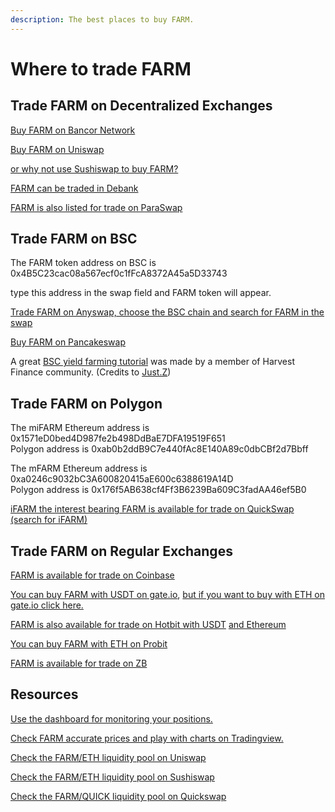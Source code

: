 ```yaml
---
description: The best places to buy FARM.
---
```


# Where to trade FARM

## Trade FARM on Decentralized Exchanges

[Buy FARM on Bancor Network](https://app.bancor.network/eth/data)

[Buy FARM on Uniswap](https://app.uniswap.org/#/swap)  
  
[or why not use Sushiswap to buy FARM?](https://app.sushi.com/swap)  
  
[FARM can be traded in Debank](https://debank.com/swap?amount=1&from=eth&to=0xa0246c9032bc3a600820415ae600c6388619a14d)  
  
[FARM is also listed for trade on ParaSwap](https://paraswap.io/#/?network=ethereum)

## Trade FARM on BSC

The FARM token address on BSC is 0x4B5C23cac08a567ecf0c1fFcA8372A45a5D33743

type this address in the swap field and FARM token will appear. 

[Trade FARM on Anyswap, choose  the BSC chain and search for FARM in the swap](https://anyswap.exchange/swap)  
  
[Buy FARM on Pancakeswap](https://exchange.pancakeswap.finance/#/swap)

A great [BSC yield farming tutorial](https://medium.com/harvest-finance/harvest-finance-on-binance-smart-chain-1758b2b0fada) was made by a member of Harvest Finance community. \(Credits to [Just.Z](https://just-z.medium.com/)\)

## Trade FARM on Polygon

The miFARM Ethereum address is 0x1571eD0bed4D987fe2b498DdBaE7DFA19519F651   
Polygon address is 0xab0b2ddB9C7e440fAc8E140A89c0dbCBf2d7Bbff

The mFARM Ethereum address is 0xa0246c9032bC3A600820415aE600c6388619A14D   
Polygon address is 0x176f5AB638cf4Ff3B6239Ba609C3fadAA46ef5B0

[iFARM the interest bearing FARM is available for trade on QuickSwap \(search for iFARM\)](https://quickswap.exchange/#/swap)

## Trade FARM on Regular Exchanges

[FARM is available for trade on Coinbase](https://www.coinbase.com/)

[You can buy FARM with USDT on gate.io](https://www.gate.io/en/trade/FARM_USDT), [but if you want to buy with ETH on gate.io click here.](https://www.gate.io/en/trade/FARM_ETH)

[FARM is also available for trade on Hotbit with USDT](https://www.hotbit.io/exchange?symbol=FARM_USDT) [and Ethereum](https://www.hotbit.io/exchange?symbol=FARM_ETH)

[You can buy FARM with ETH on Probit](https://www.probit.com/app/exchange/FARM-ETH)

[FARM is available for trade on ZB](https://www.zb.com/en/kline/farm_usdt)

##  Resources 

[Use the dashboard for monitoring your positions. ](https://harvest-dashboard.xyz/)

[Check FARM accurate prices and play with charts on Tradingview.](https://www.tradingview.com/symbols/FARMWETH/)

[Check the FARM/ETH liquidity pool on Uniswap ](https://v2.info.uniswap.org/pair/0x56feaccb7f750b997b36a68625c7c596f0b41a58)  
  
[Check the FARM/ETH liquidity pool on Sushiswap](https://analytics.sushi.com/tokens/0xa0246c9032bc3a600820415ae600c6388619a14d)

[Check the FARM/QUICK liquidity pool on Quickswap](https://info.quickswap.exchange/pair/0xd7668414bfd52de6d59e16e5f647c9761992c435)  
  


